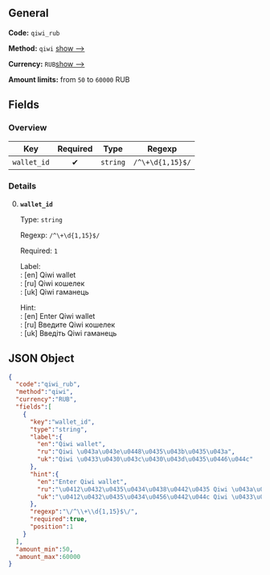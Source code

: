 
## General 
 
**Code:** `qiwi_rub` 
 
**Method:** `qiwi` 
[show -->]() 
 
**Currency:** `RUB`[show -->]() 
 
**Amount limits:** from `50` to `60000` RUB  

## Fields 

### Overview 

|Key|Required|Type|Regexp| 
|:---:|:---:|:---:|:---:| 
|`wallet_id`|✔ |`string`|`/^\+\d{1,15}$/`| 
 

### Details 
 
0. **`wallet_id`**  
 
	Type: `string` 
 
	Regexp: `/^\+\d{1,15}$/` 
 
	Required: `1` 
 
	Label:  
	: [en] Qiwi wallet  
	: [ru] Qiwi кошелек  
	: [uk] Qiwi гаманець  
 
	Hint:  
	: [en] Enter Qiwi wallet  
	: [ru] Введите Qiwi кошелек  
	: [uk] Введіть Qiwi гаманець  
 

## JSON Object 

```json
{
  "code":"qiwi_rub",
  "method":"qiwi",
  "currency":"RUB",
  "fields":[
    {
      "key":"wallet_id",
      "type":"string",
      "label":{
        "en":"Qiwi wallet",
        "ru":"Qiwi \u043a\u043e\u0448\u0435\u043b\u0435\u043a",
        "uk":"Qiwi \u0433\u0430\u043c\u0430\u043d\u0435\u0446\u044c"
      },
      "hint":{
        "en":"Enter Qiwi wallet",
        "ru":"\u0412\u0432\u0435\u0434\u0438\u0442\u0435 Qiwi \u043a\u043e\u0448\u0435\u043b\u0435\u043a",
        "uk":"\u0412\u0432\u0435\u0434\u0456\u0442\u044c Qiwi \u0433\u0430\u043c\u0430\u043d\u0435\u0446\u044c"
      },
      "regexp":"\/^\\+\\d{1,15}$\/",
      "required":true,
      "position":1
    }
  ],
  "amount_min":50,
  "amount_max":60000
}
```  
